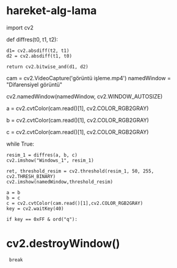 # hareket-alg-lama
import cv2

def diffres(t0, t1, t2):

    d1= cv2.absdiff(t2, t1)
    d2 = cv2.absdiff(t1, t0)

    return cv2.bitwise_and(d1, d2)

cam = cv2.VideoCapture('görüntü işleme.mp4')
namedWindow = "Difarensiyel görüntü"

cv2.namedWindow(namedWindow, cv2.WINDOW_AUTOSIZE)



a = cv2.cvtColor(cam.read()[1], cv2.COLOR_RGB2GRAY)

b = cv2.cvtColor(cam.read()[1], cv2.COLOR_RGB2GRAY)

c = cv2.cvtColor(cam.read()[1], cv2.COLOR_RGB2GRAY)


while True:

    resim_1 = diffres(a, b, c)
    cv2.imshow("Windows_1", resim_1)
   
    ret, threshold_resim = cv2.threshold(resim_1, 50, 255, cv2.THRESH_BINARY)
    cv2.imshow(namedWindow,threshold_resim)
  
    a = b
    b = c
    c = cv2.cvtColor(cam.read()[1],cv2.COLOR_RGB2GRAY)
    key = cv2.waitKey(40)

    if key == 0xFF & ord("q"):

#     cv2.destroyWindow()
     break
